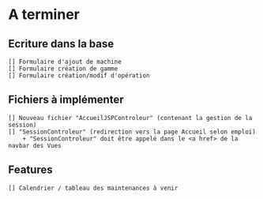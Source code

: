 # A terminer

## Ecriture dans la base

    [] Formulaire d'ajout de machine
    [] Formulaire création de gamme
    [] Formulaire création/modif d'opération

## Fichiers à implémenter

    [] Nouveau fichier "AccueilJSPControleur" (contenant la gestion de la session)
    [] "SessionControleur" (redirection vers la page Accueil selon emploi)
        + "SessionControleur" doit être appelé dans le <a href> de la navbar des Vues

## Features

    [] Calendrier / tableau des maintenances à venir
